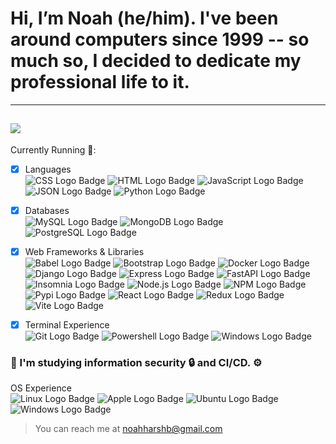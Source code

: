# Hi, I’m Noah (he/him). I've been around computers since 1999 -- so much so, I decided to dedicate my professional life to it. 
---
![](https://www.codewars.com/users/herbAsher/badges/small)
---
Currently Running 💨:
- [x] Languages <br>
![CSS Logo Badge](https://img.shields.io/badge/CSS3-1572B6?style=for-the-badge&logo=css3&logoColor=white)
![HTML Logo Badge](https://img.shields.io/badge/HTML5-E34F26?style=for-the-badge&logo=html5&logoColor=white)
![JavaScript Logo Badge](https://img.shields.io/badge/JavaScript-323330?style=for-the-badge&logo=javascript&logoColor=F7DF1E)
![JSON Logo Badge](https://img.shields.io/badge/json-5E5C5C?style=for-the-badge&logo=json&logoColor=white)
![Python Logo Badge](https://img.shields.io/badge/Python-FFD43B?style=for-the-badge&logo=python&logoColor=blue)
    
- [x] Databases <br>
![MySQL Logo Badge](https://img.shields.io/badge/MySQL-005C84?style=for-the-badge&logo=mysql&logoColor=white)
![MongoDB Logo Badge](https://img.shields.io/badge/MongoDB-4EA94B?style=for-the-badge&logo=mongodb&logoColor=white)
![PostgreSQL Logo Badge](https://img.shields.io/badge/PostgreSQL-316192?style=for-the-badge&logo=postgresql&logoColor=white)
      
- [x] Web Frameworks & Libraries <br>
![Babel Logo Badge](https://img.shields.io/badge/Babel-F9DC3E?style=for-the-badge&logo=babel&logoColor=white)
![Bootstrap Logo Badge](https://img.shields.io/badge/Bootstrap-563D7C?style=for-the-badge&logo=bootstrap&logoColor=white)
![Docker Logo Badge](https://img.shields.io/badge/Docker-2CA5E0?style=for-the-badge&logo=docker&logoColor=white)
![Django Logo Badge](https://img.shields.io/badge/Django-092E20?style=for-the-badge&logo=django&logoColor=green)
![Express Logo Badge](https://img.shields.io/badge/Express%20js-000000?style=for-the-badge&logo=express&logoColor=white)
![FastAPI Logo Badge](https://img.shields.io/badge/fastapi-109989?style=for-the-badge&logo=FASTAPI&logoColor=white)
![Insomnia Logo Badge](https://img.shields.io/badge/Insomnia-5849be?style=for-the-badge&logo=Insomnia&logoColor=white)
![Node.js Logo Badge](https://img.shields.io/badge/Node%20js-339933?style=for-the-badge&logo=nodedotjs&logoColor=white)
![NPM Logo Badge](https://img.shields.io/badge/npm-CB3837?style=for-the-badge&logo=npm&logoColor=white)
![Pypi Logo Badge](https://img.shields.io/badge/pypi-3775A9?style=for-the-badge&logo=pypi&logoColor=white)
![React Logo Badge](https://img.shields.io/badge/React-20232A?style=for-the-badge&logo=react&logoColor=61DAFB)
![Redux Logo Badge](https://img.shields.io/badge/Redux-593D88?style=for-the-badge&logo=redux&logoColor=white)
![Vite Logo Badge](https://img.shields.io/badge/Vite-B73BFE?style=for-the-badge&logo=vite&logoColor=FFD62E)
        
- [x] Terminal Experience <br>
![Git Logo Badge](https://img.shields.io/badge/GIT-E44C30?style=for-the-badge&logo=git&logoColor=white)
![Powershell Logo Badge](https://img.shields.io/badge/powershell-5391FE?style=for-the-badge&logo=powershell&logoColor=white)
![Windows Logo Badge](https://img.shields.io/badge/windows%20terminal-4D4D4D?style=for-the-badge&logo=windows%20terminal&logoColor=white)

### 🌱 I'm studying information security 🔒 and CI/CD.  ⚙️

OS Experience <br>
![Linux Logo Badge](https://img.shields.io/badge/Linux-FCC624?style=for-the-badge&logo=linux&logoColor=black)
![Apple Logo Badge](https://img.shields.io/badge/mac%20os-000000?style=for-the-badge&logo=apple&logoColor=white)
![Ubuntu Logo Badge](https://img.shields.io/badge/Ubuntu-E95420?style=for-the-badge&logo=ubuntu&logoColor=white)
![Windows Logo Badge](https://img.shields.io/badge/Windows-0078D6?style=for-the-badge&logo=windows&logoColor=white)


> You can reach me at noahharshb@gmail.com

